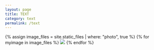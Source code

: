 ```yaml
---
layout: page
title: TEXT
category: text
permalink: /text
---
```

<!-- test -->
{% assign image_files = site.static_files | where: "photo", true %}
{% for myimage in image_files %}
  <img src="{{ myimage.path }}">
{% endfor %}
<!-- testin -->